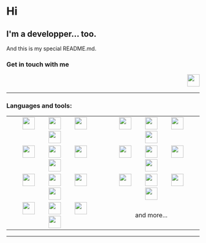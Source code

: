 # Hi

## I'm a developper... too.
And this is my special README.md.

### Get in touch with me
[<img alt="" align="right" width="32px" src="4E71-NOP/assets/img/linkedin-original.svg" />](https://www.linkedin.com/in/faust-maria-de-arevalo-99b456132/)
<br/>
<br/>

---

### Languages and tools:

<table width="80%" style="border:0px; margin-left:auto; margin-right:auto">
<tr>
<td style="text-align:center; word-spacing:32px;">

<img alt="" width="32px" src="4E71-NOP/assets/img/java-original.svg"/>
<img alt="" width="32px" src="4E71-NOP/assets/img/csharp-original.svg"/>
<img alt="" width="32px" src="4E71-NOP/assets/img/c-original.svg"/>
<img alt="" width="32px" src="4E71-NOP/assets/img/cplusplus-original.svg"/>
</td>
<td style="text-align:center; word-spacing:32px;">
<img alt="" width="32px" src="4E71-NOP/assets/img/php-original.svg"/>
<img alt="" width="32px" src="4E71-NOP/assets/img/html5-original.svg"/>
<img alt="" width="32px" src="4E71-NOP/assets/img/javascript-original.svg"/>
<img alt="" width="32px" src="4E71-NOP/assets/img/css3-original.svg"/>
</td>
</tr>


<tr>
<td style="text-align:center; word-spacing:32px;">
<img alt="" width="32px" src="4E71-NOP/assets/img/angularjs-original.svg"/>
<img alt="" width="32px" src="4E71-NOP/assets/img/typescript-original.svg"/>
<img alt="" width="32px" src="4E71-NOP/assets/img/android-original.svg"/>
<img alt="" width="32px" src="4E71-NOP/assets/img/react-original.svg"/>
</td>
<td style="text-align:center; word-spacing:32px;">
<img alt="" width="32px" src="4E71-NOP/assets/img/nodejs-original.svg"/>
<img alt="" width="32px" src="4E71-NOP/assets/img/vuejs-original.svg"/>
<img alt="" width="32px" src="4E71-NOP/assets/img/git-original.svg"/>
<img alt="" width="32px" src="4E71-NOP/assets/img/github-original.svg"/>
</td>
</tr>


<tr>
<td style="text-align:center; word-spacing:32px;">
<img alt="" width="32px" src="4E71-NOP/assets/img/docker-original.svg"/>
<img alt="" width="32px" src="4E71-NOP/assets/img/heroku-original.svg"/>
<img alt="" width="32px" src="4E71-NOP/assets/img/gimp-original.svg"/>
<img alt="" width="32px" src="4E71-NOP/assets/img/inkscape-original.svg"/>
</td>
<td style="text-align:center; word-spacing:32px;">
<img alt="" width="32px" src="4E71-NOP/assets/img/linux-original.svg"/>
<img alt="" width="32px" src="4E71-NOP/assets/img/debian-original.svg"/>
<img alt="" width="32px" src="4E71-NOP/assets/img/apache-original.svg"/>
<img alt="" width="32px" src="4E71-NOP/assets/img/mysql-original.svg"/>
</td>
</tr>

<tr>
<td style="text-align:center; word-spacing:32px;">
<img alt="" width="32px" src="4E71-NOP/assets/img/tomcat-original.svg"/>
<img alt="" width="32px" src="4E71-NOP/assets/img/nginx-original.svg"/>
<img alt="" width="32px" src="4E71-NOP/assets/img/sourcetree-original.svg"/>
<img alt="" width="32px" src="4E71-NOP/assets/img/ssh-original.svg"/>
</td>
<td style="text-align:center;">
and more...
</td>
</tr>
</table>

---
